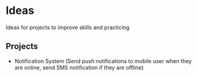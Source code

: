 # Ideas
Ideas for projects to improve skills and practicing


## Projects
  - Notification System (Send push notifications to mobile user when they are online, send SMS notification if they are offline)
